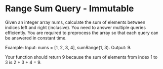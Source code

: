 # Range Sum Query - Immutable

Given an integer array nums, calculate the sum of elements between indices left and right (inclusive). You need to answer multiple queries efficiently. You are required to preprocess the array so that each query can be answered in constant time.

Example: Input: nums = [1, 2, 3, 4], sumRange(1, 3). Output: 9.

Your function should return 9 because the sum of elements from index 1 to 3 is 2 + 3 + 4 = 9.